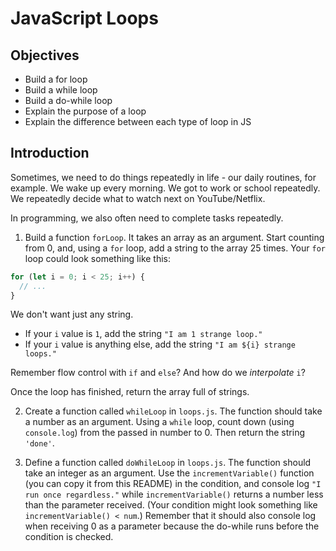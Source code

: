 # JavaScript Loops

## Objectives

- Build a for loop
- Build a while loop
- Build a do-while loop
- Explain the purpose of a loop
- Explain the difference between each type of loop in JS

## Introduction

Sometimes, we need to do things repeatedly in life - our daily routines, for
example. We wake up every morning. We got to work or school repeatedly. We
repeatedly decide what to watch next on YouTube/Netflix.

In programming, we also often need to complete tasks repeatedly. 

1. Build a function `forLoop`. It takes an array as an argument. Start
counting from 0, and, using a `for` loop, add a string to the array 25 times.
Your `for` loop could look something like this:

```javascript
for (let i = 0; i < 25; i++) {
  // ...
}
```

We don't want just any string.

- If your `i` value is `1`, add the string `"I am 1 strange loop."`
- If your `i` value is anything else, add the string `"I am ${i} strange loops."`

Remember flow control with `if` and `else`? And how do we
_interpolate_ `i`?

Once the loop has finished, return the array full of strings.

2. Create a function called `whileLoop` in `loops.js`. The function
should take a number as an argument. Using a `while` loop, count down (using
`console.log`) from the passed in number to 0. Then return the string `'done'`.

3.  Define a function called `doWhileLoop` in `loops.js`. The function should take
an integer as an argument. Use the `incrementVariable()` function (you can copy it
from this README) in the condition, and console log
`"I run once regardless."` while `incrementVariable()` returns a number less
than the parameter received. (Your condition might look something like
`incrementVariable() < num`.) Remember that it should also console log when
receiving 0 as a parameter because the do-while runs before the condition is
checked.
